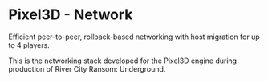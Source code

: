 Pixel3D - Network
==============================

Efficient peer-to-peer, rollback-based networking with host migration for up to 4 players.

This is the networking stack developed for the Pixel3D engine during production of River City Ransom: Underground.